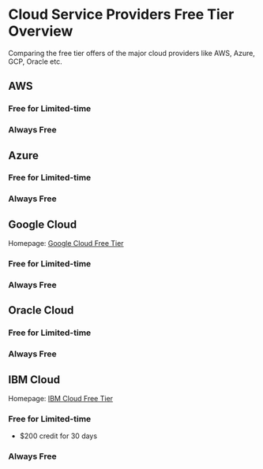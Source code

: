 # Cloud Service Providers Free Tier Overview
Comparing the free tier offers of the major cloud providers like AWS, Azure, GCP, Oracle etc.

## AWS

### Free for Limited-time

### Always Free

## Azure

### Free for Limited-time

### Always Free

## Google Cloud

Homepage: [Google Cloud Free Tier](https://cloud.google.com/free/docs/gcp-free-tier)

### Free for Limited-time

### Always Free

## Oracle Cloud

### Free for Limited-time

### Always Free

## IBM Cloud

Homepage: [IBM Cloud Free Tier](https://www.ibm.com/uk-en/cloud/free)

### Free for Limited-time
- $200 credit for 30 days

### Always Free

